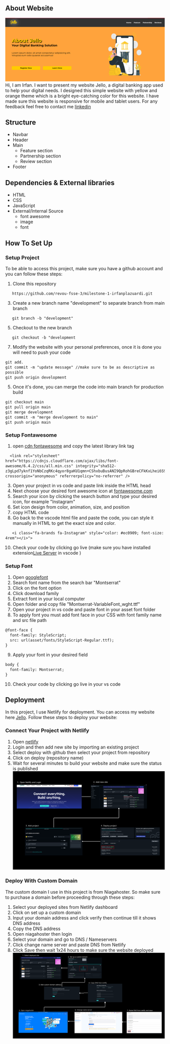 ## About Website

![Jello](asset/readme-image/website-deployed.png)
Hi, I am Irfan. I want to present my website Jello, a digital banking app used to help your digital needs. I designed this simple website with yellow and orange theme which is a bright eye-catching color for this website. I have made sure this website is responsive for mobile and tablet users.
For any feedback feel free to contact me [linkedin](https://www.linkedin.com/in/irfan-prima-lazuardi-316731a8/)

## Structure

- Navbar
- Header
- Main
  - Feature section
  - Partnership section
  - Review section
- Footer

## Dependencies & External libraries

- HTML
- CSS
- JavaScript
- External/Internal Source
  - font awesome
  - image
  - font

## How To Set Up

### Setup Project

To be able to access this project, make sure you have a github account and you can follow these steps:

1. Clone this repository
```
   https://github.com/revou-fsse-3/milestone-1-irfanplazuardi.git
```
3. Create a new branch name "development" to separate branch from main branch
```
   git branch -b "development"
```
5. Checkout to the new branch
```
   git checkout -b "development
```
7. Modify the website with your personal preferences, once it is done you will need to push your code

```
git add.
git commit -m "update message" //make sure to be as descriptive as possible
git push origin development
```

5. Once it's done, you can merge the code into main branch for production build

```
git checkout main
git pull origin main
git merge development
git commit -m "merge development to main"
git push origin main
```

### Setup Fontawesome

1. open [cdn fontawesome](https://cdnjs.com/libraries/font-awesome) and copy the latest library link tag
```
  <link rel="stylesheet" href="https://cdnjs.cloudflare.com/ajax/libs/font-awesome/6.4.2/css/all.min.css" integrity="sha512-z3gLpd7yknf1YoNbCzqRKc4qyor8gaKU1qmn+CShxbuBusANI9QpRohGBreCFkKxLhei6S9CQXFEbbKuqLg0DA==" crossorigin="anonymous" referrerpolicy="no-referrer" />
```
3. Open your project in vs code and paste link inside the HTML head
4. Next choose your desired font awesome icon at [fontawesome.com](https://fontawesome.com/)
5. Search your icon by clicking the search button and type your desired icon, for example "Instagram"
6. Set icon design from color, animation, size, and position
7. copy HTML code
8. Go back to the vscode html file and paste the code, you can style it manually in HTML to get the exact size and color.
```
   <i class="fa-brands fa-Instagram" style="color: #ec0909; font-size: 4rem"></i>">
```
10. Check your code by clicking go live (make sure you have installed extension[Live Server](https://marketplace.visualstudio.com/items?itemName=ritwickdey.LiveServer) in vscode )

### Setup Font

1. Open [googlefont](https://fonts.google.com/)
2. Search font name from the search bar "Montserrat"
3. Click on the font option
4. Click download family
5. Extract font in your local computer
6. Open folder and copy file "Montserrat-VariableFont_wght.ttf"
7. Open your project in vs code and paste font in your asset font folder
8. To apply font you must add font face in your CSS with font family name and src file path

```
@font-face {
  font-family: StyleScript;
  src: url(asset/fonts/StyleScript-Regular.ttf);
}
```

9. Apply your font in your desired field

```
body {
  font-family: Montserrat;
}
```

10. Check your code by clicking go live in your vs code

## Deployment

In this project, I use Netlify for deployment. You can access my website here [Jello](https://pokemonteamphoenix.online/). Follow these steps to deploy your website:

### Connect Your Project with Netlify

1. Open [netlify](https://www.netlify.com/)
2. Login and then add new site by importing an existing project
3. Select deploy with github then select your project from repository
4. Click on deploy (repository name)
5. Wait for several minutes to build your website and make sure the status is published
   ![deploy1](asset/readme-image/deploy1.png)

### Deploy With Custom Domain

The custom domain I use in this project is from Niagahoster. So make sure to purchase a domain before proceeding through these steps:

1. Select your deployed sites from Netlify dashboard
2. Click on set up a custom domain
3. Input your domain address and click verify then continue till it shows DNS address
4. Copy the DNS address
5. Open niagahoster then login
6. Select your domain and go to DNS / Nameservers
7. Click change name server and paste DNS from Netlify
8. Click Save then wait 1x24 hours to make sure the website deployed
   ![deploy2](asset/readme-image/deploy2.png)
